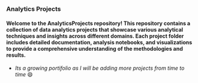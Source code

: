 ### Analytics Projects

#### Welcome to the AnalyticsProjects repository! This repository contains a collection of data analytics projects that showcase various analytical techniques and insights across different domains. Each project folder includes detailed documentation, analysis notebooks, and visualizations to provide a comprehensive understanding of the methodologies and results.
- *Its a growing portifolio as I will be adding more projects from time to time* 😄
